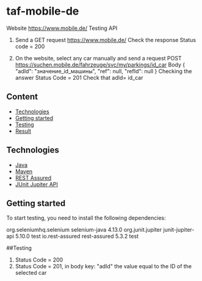 # taf-mobile-de
Website https://www.mobile.de/ Testing API 
1. Send a GET request https://www.mobile.de/ Check the response Status code = 200

2. On the website, select any car manually and send a request
POST https://suchen.mobile.de/fahrzeuge/svc/my/parkings/id_car
Body 
{ 
    "adId": "значение_id_машины", 
    "ref": null, 
    "refId": null 
} 
Checking the answer
Status Code = 201
Check that adId= id_car

## Content
- [Technologies](#technologies)
- [Getting started](#getting_started)
- [Testing](#testing)
- [Result](#result)

## Technologies
- [Java](https://www.java.com/)
- [Maven](https://maven.apache.org/)
- [REST Assured](https://mvnrepository.com/artifact/io.rest-assured/rest-assured)
- [JUnit Jupiter API](https://mvnrepository.com/artifact/org.junit.jupiter/junit-jupiter-api)

## Getting started
To start testing, you need to install the following dependencies:

<dependency>
    <groupId>org.seleniumhq.selenium</groupId>
    <artifactId>selenium-java</artifactId>
    <version>4.13.0</version>
</dependency>

<dependency>
    <groupId>org.junit.jupiter</groupId>
    <artifactId>junit-jupiter-api</artifactId>
    <version>5.10.0</version>
    <scope>test</scope>
</dependency>

<dependency>
    <groupId>io.rest-assured</groupId>
    <artifactId>rest-assured</artifactId>
    <version>5.3.2</version>
    <scope>test</scope>
</dependency>

##Testing

1. Status Code = 200
2. Status Code = 201, in body key: "adId" the value equal to the ID of the selected car
